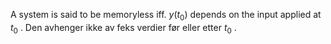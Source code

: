 A system is said to be memoryless iff. $y(t_{0})$ depends on the input applied at $t_{0}$ . Den avhenger ikke av feks verdier  før eller etter $t_{0}$ . 